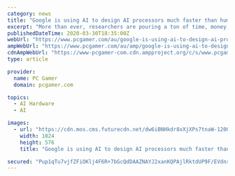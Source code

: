 ```yaml
---
category: news
title: "Google is using AI to design AI processors much faster than humans can"
excerpt: "More than ever, researchers are pouring a ton of time, money, and effort into AI designs. At Google, AI algorithms are even being used to design AI chips. This is not a complete design of silicon that Google is dealing with, but a subset of chip design known as placement optimization. This is a time-consuming task for humans. As explained by ..."
publishedDateTime: 2020-03-30T18:35:00Z
webUrl: "https://www.pcgamer.com/au/google-is-using-ai-to-design-ai-processors-much-faster-than-humans-can/"
ampWebUrl: "https://www.pcgamer.com/au/amp/google-is-using-ai-to-design-ai-processors-much-faster-than-humans-can/"
cdnAmpWebUrl: "https://www-pcgamer-com.cdn.ampproject.org/c/s/www.pcgamer.com/au/amp/google-is-using-ai-to-design-ai-processors-much-faster-than-humans-can/"
type: article

provider:
  name: PC Gamer
  domain: pcgamer.com

topics:
  - AI Hardware
  - AI

images:
  - url: "https://cdn.mos.cms.futurecdn.net/dw6iBNHkdr8xXjXPs7tnaW-1200-80.jpg"
    width: 1024
    height: 576
    title: "Google is using AI to design AI processors much faster than humans can"

secured: "Pup1qTu7vjfZFiOKlj4F6R+7bGcQdDAAZNAYJ2xanKQPAjlRktdUP9F/EVdnsyX2lvWRB8ZwieYjdmB0mXaN/0dcoSQWUYvwdijFUT4ggpA8P0tmEOzPj4se/lcYbq1kFoZQXlOSIvSeYDGxSl7SKbLzQOBuGRHOE19TZchOjFz07cR92dsYhdh1mTGHgG2AktRTYZP+q0fH8PWIPDv6WTLNdt0DrWxq+U4RZhc8Exsq2ni+FeBTLY3vtUauN+CTw442ymBGWoQkr+G/8TzGNAqIPhLCT+YN7FzXQIE0bwgEhSji9G6f3PSiu73fhCYx;UD4XMXmzEwtspsHiBd/ZRA=="
---
```


